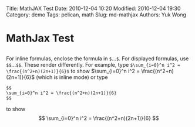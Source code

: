 Title: MathJAX Test
Date: 2010-12-04 10:20
Modified: 2010-12-04 19:30
Category: demo
Tags: pelican, math
Slug: md-mathjax
Authors: Yuk Wong


# MathJax Test

##

For inline formulas, enclose the formula in `$`...`$`. For displayed formulas, use `$$`...`$$`.
These render differently. For example, type
`$\sum_{i=0}^n i^2 = \frac{(n^2+n)(2n+1)}{6}$`
to show $\sum_{i=0}^n i^2 = \frac{(n^2+n)(2n+1)}{6}$ (which is inline mode) or type

```
$$
\sum_{i=0}^n i^2 = \frac{(n^2+n)(2n+1)}{6}
$$
```
to show 
$$
\sum_{i=0}^n i^2 = \frac{(n^2+n)(2n+1)}{6}
$$
